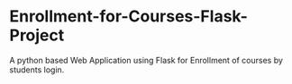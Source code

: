 # Enrollment-for-Courses-Flask-Project
A python based Web Application using Flask for Enrollment of courses by students login. 
